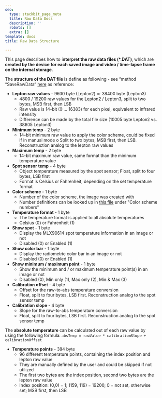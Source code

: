 ```yaml
---
seo:
  type: stackbit_page_meta
  title: Raw Data Docs
  description: ''
  robots: []
  extra: []
template: docs
title: Raw Data Structure

---
```

This page describes how to **interpret the raw data files (\*.DAT)**, which are **created by the device for each saved image and video / time-lapse frame on the internal storage**.

The **structure of the DAT file** is define as following - see “method “SaveRawData” [here](https://https://github.com/maxritter/diy-thermocam/blob/master/firmware/3.0/src/thermal/save.cpp) as reference:

*   **Lepton raw values** - 9600 byte (Lepton2) or 38400 byte (Lepton3)
    *   4800 / 19200 raw values for the Lepton2 / Lepton3, split to two bytes, MSB first, then LSB
    *   Raw value is 14-bit (0 … 16383) for each pixel, equivalent to infrared intensity
    *   Difference can be made by the total file size (10005 byte Lepton2 vs. 38805 Lepton3)
*   **Minimum temp** - 2 byte
    *   14-bit minimum raw value to apply the color scheme, could be fixed if in manual mode o Split to two bytes, MSB first, then LSB. Reconstruction analog to the lepton raw values
*   **Maximum temp** - 2 byte
    *   14-bit maximum raw value, same format than the minimum temperature value
*   **Spot sensor temp** - 4 byte
    *   Object temperature measured by the spot sensor; Float, split to four bytes, LSB first
    *   Format is Celsius or Fahrenheit, depending on the set temperature format
*   **Color scheme** - 1 byte
    *   Number of the color scheme, the image was created with
    *   Number definitions can be looked up in [this file](https://https://github.com/maxritter/diy-thermocam/blob/master/firmware/3.0/include/globaldefines.h) under "Color scheme numbers"
*   **Temperature format** - 1 byte
    *   The temperature format is applied to all absolute temperatures
    *   Celsius (0) or Fahrenheit (1)
*   **Show spot** - 1 byte
    *   Display the MLX90614 spot temperature information in an image or not
    *   Disabled (0) or Enabled (1)
*   **Show color bar** - 1 byte
    *   Display the radiometric color bar in an image or not
    *   Disabled (0) or Enabled (1)
*   **Show minimum / maximum point** - 1 byte
    *   Show the minimum and / or maximum temperature point(s) in an image or not
    *   Disabled (0), Min only (1), Max only (2), Min & Max (3)
*   **Calibration offset** - 4 byte
    *   Offset for the raw-to-abs temperature conversion
    *   Float, split to four bytes, LSB first. Reconstruction analog to the spot sensor temp
*   **Calibration slope** - 4 byte
    *   Slope for the raw-to-abs temperature conversion
    *   Float, split to four bytes, LSB first. Reconstruction analog to the spot sensor temp

The **absolute temperature** can be calculated out of each raw value by using the following formula:
`absTemp = rawValue * calibrationSlope + calibrationOffset`

*   **Temperature points** - 384 byte
    *   96 different temperature points, containing the index position and lepton raw value
    *   They are manually defined by the user and could be skipped if not utilized
    *   The first two bytes are the index position, second two bytes are the lepton raw value
    *   Index position: (0,0) = 1; (159, 119) = 19200; 0 = not set, otherwise set; MSB first, then LSB
